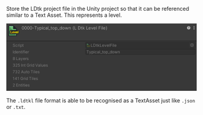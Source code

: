Store the LDtk project file in the Unity project so that it can be referenced similar to a Text Asset. This represents a level.  

![Level Inspector](../../images/unity/inspector/Level.png)

The `.ldtkl` file format is able to be recognised as a TextAsset just like `.json` or `.txt`. 
